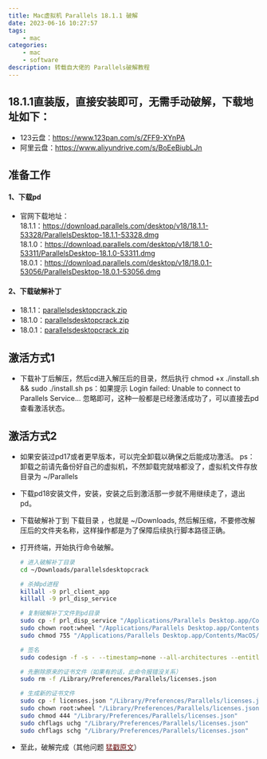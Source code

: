 ```yaml
---
title: Mac虚拟机 Parallels 18.1.1 破解
date: 2023-06-16 10:27:57
tags:
    - mac
categories: 
    - mac
    - software
description: 转载自大佬的 Parallels破解教程
---
```


## 18.1.1直装版，直接安装即可，无需手动破解，下载地址如下：
- 123云盘：<https://www.123pan.com/s/ZFF9-XYnPA>
- 阿里云盘：<https://www.aliyundrive.com/s/BoEeBiubLJn>

## 准备工作
#### 1、下载pd
- 官网下载地址：  
    18.1.1：<https://download.parallels.com/desktop/v18/18.1.1-53328/ParallelsDesktop-18.1.1-53328.dmg>  
    18.1.0：<https://download.parallels.com/desktop/v18/18.1.0-53311/ParallelsDesktop-18.1.0-53311.dmg>  
    18.0.1：<https://download.parallels.com/desktop/v18/18.0.1-53056/ParallelsDesktop-18.0.1-53056.dmg>

#### 2、下载破解补丁
- 18.1.1：[parallelsdesktopcrack.zip](/download/parallels/parallelsdesktopcrack_18.1.1.zip)  
- 18.1.0：[parallelsdesktopcrack.zip](/download/parallels/parallelsdesktopcrack_18.1.0.zip)  
- 18.0.1：[parallelsdesktopcrack.zip](/download/parallels/parallelsdesktopcrack_18.0.1.zip)  

## 激活方式1
- 下载补丁后解压，然后cd进入解压后的目录，然后执行 chmod +x ./install.sh && sudo ./install.sh
    ps：如果提示 Login failed: Unable to connect to Parallels Service… 忽略即可，这种一般都是已经激活成功了，可以直接去pd查看激活状态。

## 激活方式2
- 如果安装过pd17或者更早版本，可以完全卸载以确保之后能成功激活。
    ps：卸载之前请先备份好自己的虚拟机，不然卸载完就啥都没了，虚拟机文件存放目录为 ~/Parallels
- 下载pd18安装文件，安装，安装之后到激活那一步就不用继续走了，退出pd。
- 下载破解补丁到 下载目录 ，也就是 ~/Downloads, 然后解压缩，不要修改解压后的文件夹名称，这样操作都是为了保障后续执行脚本路径正确。
- 打开终端，开始执行命令破解。

    ```sh
    # 进入破解补丁目录
    cd ~/Downloads/parallelsdesktopcrack
    
    # 杀掉pd进程
    killall -9 prl_client_app
    killall -9 prl_disp_service
    
    # 复制破解补丁文件到pd目录
    sudo cp -f prl_disp_service "/Applications/Parallels Desktop.app/Contents/MacOS/Parallels Service.app/Contents/MacOS/prl_disp_service"
    sudo chown root:wheel "/Applications/Parallels Desktop.app/Contents/MacOS/Parallels Service.app/Contents/MacOS/prl_disp_service"
    sudo chmod 755 "/Applications/Parallels Desktop.app/Contents/MacOS/Parallels Service.app/Contents/MacOS/prl_disp_service"

    # 签名
    sudo codesign -f -s - --timestamp=none --all-architectures --entitlements ParallelsService.entitlements "/Applications/Parallels Desktop.app/Contents/MacOS/Parallels Service.app/Contents/MacOS/prl_disp_service"

    # 先删除原来的证书文件（如果有的话，此命令报错没关系）
    sudo rm -f /Library/Preferences/Parallels/licenses.json
    
    # 生成新的证书文件
    sudo cp -f licenses.json "/Library/Preferences/Parallels/licenses.json"
    sudo chown root:wheel "/Library/Preferences/Parallels/licenses.json"
    sudo chmod 444 "/Library/Preferences/Parallels/licenses.json"
    sudo chflags uchg "/Library/Preferences/Parallels/licenses.json"
    sudo chflags schg "/Library/Preferences/Parallels/licenses.json"
    ```

- 至此，破解完成（其他问题 [<font color="#660000">猛戳原文</font>](https://luoxx.top/archives/pd-18-active)）
